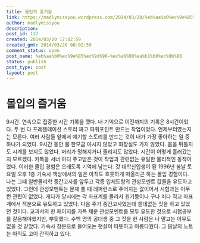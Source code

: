 ```yaml
---
title: 몰입의 즐거움
link: https://madlymissyou.wordpress.com/2014/03/20/%eb%aa%b0%ec%9e%85%ec%9d%98-%ec%a6%90%ea%b1%b0%ec%9b%80/
author: madlymissyou
description: 
post_id: 137
created: 2014/03/20 17:02:59
created_gmt: 2014/03/20 08:02:59
comment_status: open
post_name: %eb%aa%b0%ec%9e%85%ec%9d%98-%ec%a6%90%ea%b1%b0%ec%9b%80
status: publish
post_type: post
layout: post
---
```


# 몰입의 즐거움

9시간. 연속으로 집중한 시간 기록을 깼다. 내 기억으로 이전까지의 기록은 8시간이었다. 두 번 다 프레젠테이션 스토리 짜고 파워포인트 만드는 작업이었다. 언제부터였는지는 모른다. 여러 사람들 앞에서 얘기할 스토리를 만드는 것이 내가 가장 좋아하는 일 중 하나가 되었다. 9시간 동안 물 한모금 마시지 않았고 화장실도 가지 않았다. 몸을 뒤틀지도 시계를 보지도 않았다. 머리가 멍해지거나 졸리지도 않았다. 시간이 어떻게 흘러갔는지 모르겠다. 카톡을 서너 마디 주고받은 것이 작업과 관련없는 유일한 물리적인 동작이었다. 이러한 몰입 경험은 오래도록 기억에 남는다. 갓 대학신입생이 된 1996년 봄날 토요일 오후 1층 기숙사 책상에서의 일은 아직도 흐뭇하게 떠올리곤 하는 몰입 경험이다. 나는 그때 일반물리학 중간고사를 앞두고 각종 입체도형의 관성모멘트 값들을 유도하고 있었다. 그런데 관성모멘트는 문제 풀 때 레퍼런스로 주어지는 값이어서 시험과는 아무런 관련이 없었다. 게다가 당시에는 각 좌표계를 몰라서 원기둥이나 구나 죄다 직교 좌표계에서 적분으로 유도하고 있었다. 다음 주가 중간고사였는데 쓸데없는 짓을 하고 있었던 것이다. 교과서의 한 페이지를 가득 채운 관성모멘트를 모두 유도한 것으로 시험공부를 갈음해야했지만, 뿌듯했다. 수백 명의 공대생 중 그 짓을 한 사람은 나 말고는 아무도 없을 것 같았다. 기숙사 창문으로 들어오는 햇살이 따뜻하고 아름다웠다. 그 봄날의 노트는 아직도 고이 간직하고 있다.